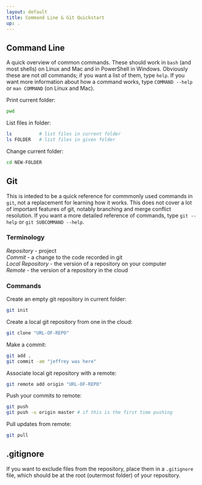 ```yaml
---
layout: default
title: Command Line & Git Quickstart
up: .
---
```


## Command Line
A quick overview of common commands. These should work in `bash` (and most shells) on Linux and Mac and in PowerShell in Windows.
Obviously these are not *all* commands; if you want a list of them, type `help`.
If you want more information about how a command works, type `COMMAND --help` or `man COMMAND` (on Linux and Mac).

Print current folder:
```bash
pwd
```

List files in folder:
```bash
ls          # list files in current folder
ls FOLDER   # list files in given folder
```

Change current folder:
```bash
cd NEW-FOLDER
```

## Git
This is inteded to be a quick reference for commmonly used commands in `git`,
not a replacement for learning how it works. This does not cover a lot of important
features of git, notably branching and merge conflict resolution. If you want a more detailed
reference of commands, type `git --help` or `git SUBCOMMAND --help`.

### Terminology
*Repository* - project  
*Commit* - a change to the code recorded in git  
*Local Repository* - the version of a repository on your computer  
*Remote* - the version of a repository in the cloud

### Commands
Create an empty git repository in current folder:
```bash
git init
```

Create a local git repository from one in the cloud:
```bash
git clone "URL-OF-REPO"
```

Make a commit:
```bash
git add .
git commit -am "jeffrey was here"
```

Associate local git repository with a remote:
```bash
git remote add origin "URL-OF-REPO"
```

Push your commits to remote:
```bash
git push
git push -u origin master # if this is the first time pushing 
```

Pull updates from remote:
```bash
git pull
``` 

## .gitignore
If you want to exclude files from the repository, place them in a `.gitignore` file,
which should be at the root (outermost folder) of your repository.
